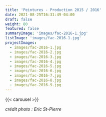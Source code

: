 ```yaml
---
title: 'Peintures - Production 2015 / 2016'
date: 2021-08-25T16:31:49-04:00
draft: false
weight: 80
featured: false
summaryImage: 'images/fac-2016-1.jpg'
listImage: 'images/fac-2016-1.jpg'
projectImages:
  - images/fac-2016-1.jpg
  - images/fac-2016-2.jpg
  - images/fac-2016-3.jpg
  - images/fac-2016-4.jpg
  - images/fac-2016-5.jpg
  - images/fac-2016-6.jpg
  - images/fac-2016-7.jpg
  - images/fac-2016-8.jpg
  - images/fac-2016-9.jpg
---
```

{{< carousel >}}

_crédit photo : Eric St-Pierre_
